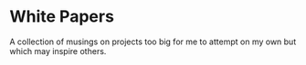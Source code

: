 # White Papers

A collection of musings on projects too big for me to attempt on my own but which may inspire others.